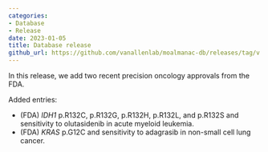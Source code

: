```yaml
---
categories: 
- Database
- Release
date: 2023-01-05
title: Database release
github_url: https://github.com/vanallenlab/moalmanac-db/releases/tag/v.2023-01-05
---
```

In this release, we add two recent precision oncology approvals from the FDA.

Added entries:
- (FDA) _IDH1_ p.R132C, p.R132G, p.R132H, p.R132L, and p.R132S and sensitivity to olutasidenib in acute myeloid leukemia.
- (FDA) _KRAS_ p.G12C and sensitivity to adagrasib in non-small cell lung cancer.